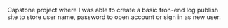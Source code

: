Capstone project where I was able to create a basic fron-end log publish site to store user name, password to open account or sign in as new user.
